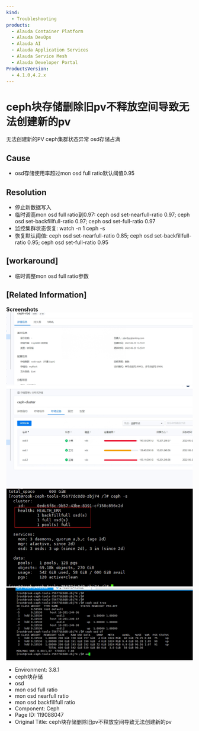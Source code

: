 ```yaml
---
kind:
  - Troubleshooting
products:
  - Alauda Container Platform
  - Alauda DevOps
  - Alauda AI
  - Alauda Application Services
  - Alauda Service Mesh
  - Alauda Developer Portal
ProductsVersion:
  - 4.1.0,4.2.x
---
```

<!-- A type of document that involves encountering a fault, diagnosing it, performing root cause analysis, and providing solutions. -->

# ceph块存储删除旧pv不释放空间导致无法创建新的pv

无法创建新的PV ceph集群状态异常 osd存储占满

## Cause
- osd存储使用率超过mon osd full ratio默认阈值0.95

## Resolution
- 停止新数据写入
- 临时调高mon osd full ratio到0.97: ceph osd set-nearfull-ratio 0.97; ceph osd set-backfillfull-ratio 0.97; ceph osd set-full-ratio 0.97
- 监控集群状态恢复: watch -n 1 ceph -s
- 恢复默认阈值: ceph osd set-nearfull-ratio 0.85; ceph osd set-backfillfull-ratio 0.95; ceph osd set-full-ratio 0.95

## [workaround]
- 临时调整mon osd full ratio参数

## [Related Information]
**Screenshots**
![](assets/cephkuai-cun-chu-shan-chu-jiu-pvbu-shi-fang-kong-jian-dao-zhi-wu-fa-chuang-jian/image2022-7-4_11-9-35.png)
![](assets/cephkuai-cun-chu-shan-chu-jiu-pvbu-shi-fang-kong-jian-dao-zhi-wu-fa-chuang-jian/image2022-7-4_11-9-42.png)
![](assets/cephkuai-cun-chu-shan-chu-jiu-pvbu-shi-fang-kong-jian-dao-zhi-wu-fa-chuang-jian/image2022-7-4_11-12-40.png)
![](assets/cephkuai-cun-chu-shan-chu-jiu-pvbu-shi-fang-kong-jian-dao-zhi-wu-fa-chuang-jian/image2022-7-4_11-21-41.png)
- Environment: 3.8.1
- ceph块存储
- osd
- mon osd full ratio
- mon osd nearfull ratio
- mon osd backfillfull ratio
- Component: Ceph
- Page ID: 119088047
- Original Title: ceph块存储删除旧pv不释放空间导致无法创建新的pv
